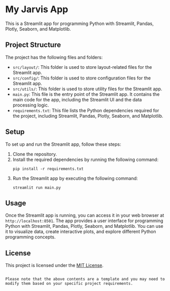 # My Jarvis App

This is a Streamlit app for programming Python with Streamlit, Pandas, Plotly, Seaborn, and Matplotlib.

## Project Structure

The project has the following files and folders:

- `src/layout/`: This folder is used to store layout-related files for the Streamlit app.
- `src/config/`: This folder is used to store configuration files for the Streamlit app.
- `src/utils/`: This folder is used to store utility files for the Streamlit app.
- `main.py`: This file is the entry point of the Streamlit app. It contains the main code for the app, including the Streamlit UI and the data processing logic.
- `requirements.txt`: This file lists the Python dependencies required for the project, including Streamlit, Pandas, Plotly, Seaborn, and Matplotlib.

## Setup

To set up and run the Streamlit app, follow these steps:

1. Clone the repository.
2. Install the required dependencies by running the following command:
   ```
   pip install -r requirements.txt
   ```
3. Run the Streamlit app by executing the following command:
   ```
   streamlit run main.py
   ```

## Usage

Once the Streamlit app is running, you can access it in your web browser at `http://localhost:8501`. The app provides a user interface for programming Python with Streamlit, Pandas, Plotly, Seaborn, and Matplotlib. You can use it to visualize data, create interactive plots, and explore different Python programming concepts.

## License

This project is licensed under the [MIT License](LICENSE).
```

Please note that the above contents are a template and you may need to modify them based on your specific project requirements.
